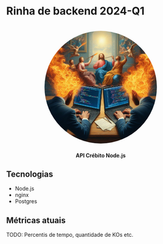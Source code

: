 # Rinha de backend 2024-Q1

<br />
<div align="center">
    <img style="border-radius: 50%" src="assets/rinha.jfif" alt="Logo" width="300">
    <br/>
    <h4>API Crébito Node.js</h4>
</div>

## Tecnologias

- Node.js
- nginx
- Postgres

## Métricas atuais

TODO: Percentis de tempo, quantidade de KOs etc.
